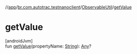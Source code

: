 //[app](../../../index.md)/[br.com.autotrac.testnanoclient](../index.md)/[ObservableUtil](index.md)/[getValue](get-value.md)

# getValue

[androidJvm]\
fun [getValue](get-value.md)(propertyName: [String](https://kotlinlang.org/api/latest/jvm/stdlib/kotlin/-string/index.html)): [Any](https://kotlinlang.org/api/latest/jvm/stdlib/kotlin/-any/index.html)?

